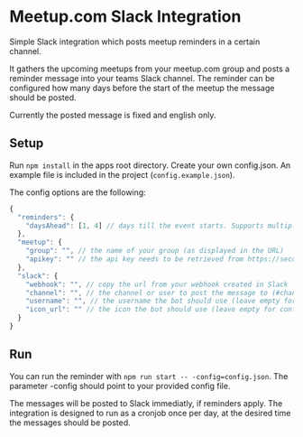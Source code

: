 # Meetup.com Slack Integration
Simple Slack integration which posts meetup reminders in a certain channel.

It gathers the upcoming meetups from your meetup.com group and posts a reminder message into your teams Slack channel.
The reminder can be configured how many days before the start of the meetup the message should be posted.

Currently the posted message is fixed and english only.

## Setup

Run `npm install` in the apps root directory.
Create your own config.json. An example file is included in the project (`config.example.json`).

The config options are the following:
```JavaScript
{
  "reminders": {
    "daysAhead": [1, 4] // days till the event starts. Supports multiple reminders (e.g. 1 day ahead and 4 days ahead).
  },
  "meetup": {
    "group": "", // the name of your group (as displayed in the URL)
    "apikey": "" // the api key needs to be retrieved from https://secure.meetup.com/meetup_api/key/
  },
  "slack": {
    "webhook": "", // copy the url from your webhook created in Slack
    "channel": "", // the channel or user to post the message to (#channel or @username)
    "username": "", // the username the bot should use (leave empty for configured default)
    "icon_url": "" // the icon the bot should use (leave empty for configured default)
  }
}
```

## Run
You can run the reminder with `npm run start -- -config=config.json`. The parameter -config should point to your
provided config file.

The messages will be posted to Slack immediatly, if reminders apply.
The integration is designed to run as a cronjob once per day, at the desired time the messages should be posted.
